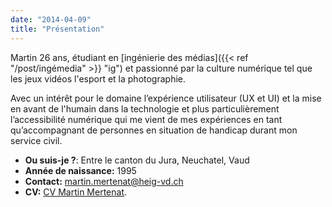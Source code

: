 ```yaml
---
date: "2014-04-09"
title: "Présentation"
---
```


Martin 26 ans, étudiant en [ingénierie des médias]({{< ref "/post/ingémedia" >}} "ig") et passionné par la culture numérique tel que les jeux vidéos l'esport et la photographie.




Avec un intérêt pour le domaine l’expérience utilisateur (UX et UI) et la mise en avant de l'humain dans la technologie et plus particulièrement l’accessibilité numérique qui me vient de mes expériences en tant qu’accompagnant de personnes en situation de handicap durant mon service civil.

* **Ou suis-je ?**: Entre le canton du Jura, Neuchatel, Vaud   
 * **Année de naissance:** 1995
 * **Contact:** martin.mertenat@heig-vd.ch 
 * **CV:** [CV Martin Mertenat](https://drive.google.com/file/d/1YT9cJi6QaNZ7K38u-aS7jcUoGtwsBFFF/view?usp=sharing).


